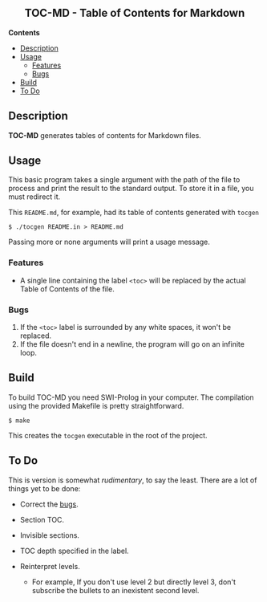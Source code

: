 <h2 align=center>TOC-MD - Table of Contents for Markdown</h1>

**Contents**

<span id="toc"></span>

  - [Description ](#Description-6)
  - [Usage](#Usage10)
    - [Features](#Features22)
    - [Bugs](#Bugs26)
  - [Build](#Build31)
  - [To Do](#To-Do41)

<h2 id="Description-6">Description </h2> 

**TOC-MD** generates tables of contents for Markdown files.

<h2 id="Usage10">Usage</h2> 

This basic program takes a single argument with the path of the file to process and print the result to the standard output. To store it in a file, you must redirect it.

This `README.md`, for example, had its table of contents generated with `tocgen`

```shell
$ ./tocgen README.in > README.md
```

Passing more or none arguments will print a usage message.

<h3 id="Features22">Features</h3> 

- A single line containing the label `<toc>` will be replaced by the actual Table of Contents of the file.

<h3 id="Bugs26">Bugs</h3> 

1. If the `<toc>` label is surrounded by any white spaces, it won't be replaced.
2. If the file doesn't end in a newline, the program will go on an infinite loop.

<h2 id="Build31">Build</h2> 

To build TOC-MD you need SWI-Prolog in your computer. The compilation using the provided Makefile is pretty straightforward.

```shell
$ make
```

This creates the `tocgen` executable in the root of the project.

<h2 id="To-Do41">To Do</h2> 

This is version is somewhat _rudimentary_, to say the least. There are a lot of things yet to be done:

- Correct the [bugs](#bugs).

- Section TOC.
- Invisible sections.
- TOC depth specified in the label.
- Reinterpret levels.
  - For example, If you don't use level 2 but directly level 3, don't subscribe the bullets to an inexistent second level.

